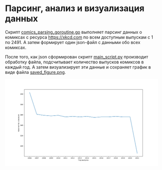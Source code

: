 # Парсинг, анализ и визуализация данных

Скрипт [comics_parsing_goroutine.go](comics_parsing_goroutine/comics_parsing_goroutine.go) выполняет парсинг данных о комиксах с ресурса https://xkcd.com по всем доступным выпускам с 1 по 2491. А затем формирует один json-файл с данными обо всех комиксах.

После того, как json сформирован скрипт [main_script.py](main_script.py) производит обработку файла, подсчитывает количество выпусков комиксов в каждый год. А затем визуализирует эти данные и сохраняет график в виде файла [saved_figure.png](saved_figure.png).

![](saved_figure.png)